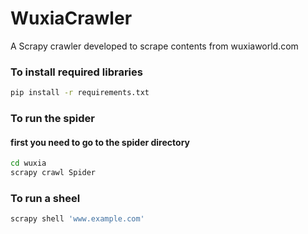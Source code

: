 # WuxiaCrawler
A Scrapy crawler developed to scrape contents from wuxiaworld.com

### To install required libraries

```bash
pip install -r requirements.txt
```

### To run the spider
#### first you need to go to the spider directory
```bash
cd wuxia
scrapy crawl Spider
```

### To run a sheel
```bash
scrapy shell 'www.example.com'
```
